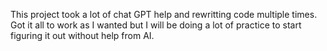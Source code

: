 This project took a lot of chat GPT help and rewritting code multiple times. Got it all to work as I wanted but I will be doing a lot of practice to start figuring it out without help from AI. 
